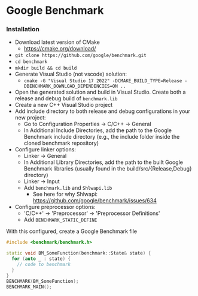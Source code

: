 # Google Benchmark

### Installation
- Download latest version of CMake
    - https://cmake.org/download/
- `git clone https://github.com/google/benchmark.git`
- `cd benchmark`
- `mkdir build && cd build`
- Generate Visual Studio (not vscode) solution:
    - `cmake -G "Visual Studio 17 2022" -DCMAKE_BUILD_TYPE=Release -DBENCHMARK_DOWNLOAD_DEPENDENCIES=ON ..`
- Open the generated solution and build in Visual Studio. Create both a release and debug build of `benchmark.lib`
- Create a new C++ Visual Studio project
- Add include directory to both release and debug configurations in your new project:
    - Go to Configuration Properties -> C/C++ -> General
    - In Additional Include Directories, add the path to the Google Benchmark include directory (e.g., the include folder inside the cloned benchmark repository)
- Configure linker options:
    - Linker -> General
    - In Additional Library Directories, add the path to the built Google Benchmark libraries (usually found in the build/src/{Release,Debug} directory)
    - Linker -> Input
    - Add `benchmark.lib` and `Shlwapi.lib`
        - See here for why Shlwapi: https://github.com/google/benchmark/issues/634
- Configure preprocessor options:
    - 'C/C++' -> 'Preprocessor' -> 'Preprocessor Definitions'
    - Add `BENCHMARK_STATIC_DEFINE`

With this configured, create a Google Benchmark file
```cpp
#include <benchmark/benchmark.h>

static void BM_SomeFunction(benchmark::State& state) {
  for (auto _ : state) {
    // code to benchmark
  }
}
BENCHMARK(BM_SomeFunction);
BENCHMARK_MAIN();
```

